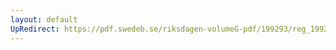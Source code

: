 ```yaml
---
layout: default
UpRedirect: https://pdf.swedeb.se/riksdagen-volumeG-pdf/199293/reg_199293/reg_199293_0314.pdf
---
```

